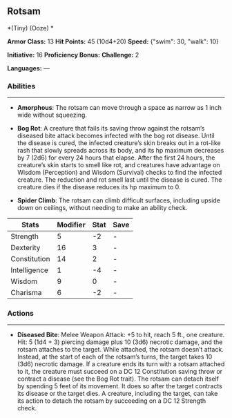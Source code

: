 ## Rotsam
*(Tiny) (Ooze) *

**Armor Class:** 13
**Hit Points:** 45 (10d4+20)
**Speed:** {"swim": 30, "walk": 10}

**Initiative:** 16
**Proficiency Bonus:**
**Challenge:** 2

**Languages:** —

### Abilities
 --- 
- **Amorphous**: The rotsam can move through a space as narrow as 1 inch wide without squeezing.

- **Bog Rot**: A creature that fails its saving throw against the rotsam’s diseased bite attack becomes infected with the bog rot disease. Until the disease is cured, the infected creature’s skin breaks out in a rot-like rash that slowly spreads across its body, and its hp maximum decreases by 7 (2d6) for every 24 hours that elapse. After the first 24 hours, the creature’s skin starts to smell like rot, and creatures have advantage on Wisdom (Perception) and Wisdom (Survival) checks to find the infected creature. The reduction and rot smell last until the disease is cured. The creature dies if the disease reduces its hp maximum to 0.

- **Spider Climb**: The rotsam can climb difficult surfaces, including upside down on ceilings, without needing to make an ability check.



| Stats | Modifier | Stat | Save
| ---- | ---- | ---- | ---- |
| Strength | 5 | -2 | - |
| Dexterity | 16 | 3 | - |
| Constitution | 14 | 2 | - |
| Intelligence | 1 | -4 | - |
| Wisdom | 9 | 0 | - |
| Charisma | 6 | -2 | - |

### Actions
 --- 
- **Diseased Bite**: Melee Weapon Attack: +5 to hit, reach 5 ft., one creature. Hit: 5 (1d4 + 3) piercing damage plus 10 (3d6) necrotic damage, and the rotsam attaches to the target. While attached, the rotsam doesn’t attack. Instead, at the start of each of the rotsam’s turns, the target takes 10 (3d6) necrotic damage. If a creature ends its turn with a rotsam attached to it, the creature must succeed on a DC 12 Constitution saving throw or contract a disease (see the Bog Rot trait). The rotsam can detach itself by spending 5 feet of its movement. It does so after the target contracts its disease or the target dies. A creature, including the target, can take its action to detach the rotsam by succeeding on a DC 12 Strength check.

